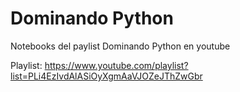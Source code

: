 # Dominando Python

Notebooks del paylist Dominando Python en youtube

Playlist: https://www.youtube.com/playlist?list=PLi4EzIvdAlASiOyXgmAaVJOZeJThZwGbr
